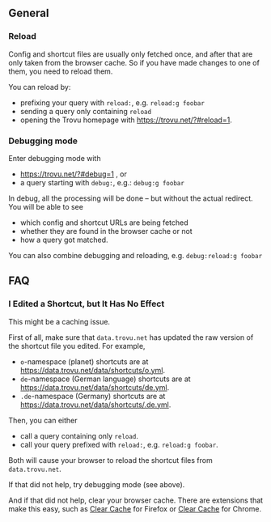 ## General
### Reload

Config and shortcut files are usually only fetched once, and after that are only taken from the browser cache. So if you have made changes to one of them, you need to reload them.

You can reload by:

* prefixing your query with `reload:`, e.g. `reload:g foobar`
* sending a query only containing `reload`
* opening the Trovu homepage with https://trovu.net/?#reload=1.

### Debugging mode

Enter debugging mode with

- https://trovu.net/?#debug=1 , or
- a query starting with `debug:`, e.g.: `debug:g foobar`

In debug, all the processing will be done – but without the actual redirect. You will be able to see

- which config and shortcut URLs are being fetched
- whether they are found in the browser cache or not
- how a query got matched.

You can also combine debugging and reloading, e.g. `debug:reload:g foobar`

## FAQ
### I Edited a Shortcut, but It Has No Effect

This might be a caching issue.

First of all, make sure that `data.trovu.net` has updated the raw version of the shortcut file you edited. For example, 

- `o`-namespace (planet) shortcuts are at https://data.trovu.net/data/shortcuts/o.yml.
- `de`-namespace (German language) shortcuts are at https://data.trovu.net/data/shortcuts/de.yml.
- `.de`-namespace (Germany) shortcuts are at https://data.trovu.net/data/shortcuts/.de.yml.

Then, you can either

- call a query containing only `reload`.
- call your query prefixed with `reload:`, e.g. `reload:g foobar`.

Both will cause your browser to reload the shortcut files from `data.trovu.net`.

If that did not help, try debugging mode (see above).

And if that did not help, clear your browser cache. There are extensions that make this easy, such as [Clear Cache](https://addons.mozilla.org/de/firefox/addon/clearcache/) for Firefox or [Clear Cache](https://chrome.google.com/webstore/detail/clear-cache/cppjkneekbjaeellbfkmgnhonkkjfpdn) for Chrome.